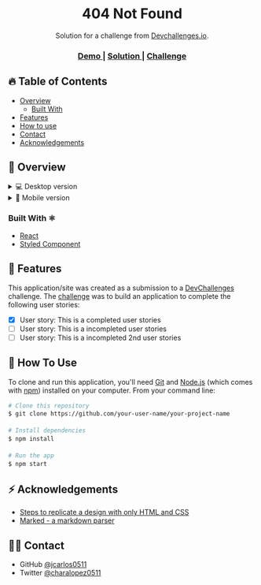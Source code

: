 <h1 align="center">404 Not Found</h1>

<div align="center">
   Solution for a challenge from  <a href="http://devchallenges.io" target="_blank">Devchallenges.io</a>.
</div>

<div align="center">
  <h3>
    <a href="https://404-not-found-ten.vercel.app/">
      Demo
    </a>
    <span> | </span>
    <a href="https://devchallenges.io/solutions/qA2eytNsB9KXa8rQzNEF">
      Solution
    </a>
    <span> | </span>
    <a href="https://devchallenges.io/challenges/wBunSb7FPrIepJZAg0sY">
      Challenge
    </a>
  </h3>
</div>

<!-- TABLE OF CONTENTS -->

## 🔥 Table of Contents

- [Overview](#overview)
  - [Built With](#built-with)
- [Features](#features)
- [How to use](#how-to-use)
- [Contact](#contact)
- [Acknowledgements](#acknowledgements)

<!-- OVERVIEW -->

## 🎨 Overview

<details>
  <summary>💻 Desktop version</summary>
    
  ![screenshot](public/images/desktop_version.png)

</details>

<details>
  <summary>📱 Mobile version</summary>

![screenshot](public/images/mobile_version.png)

</details>

### Built With ⚛️

- [React](https://reactjs.org/)
- [Styled Component](https://styled-components.com/)

## 🎉 Features

This application/site was created as a submission to a [DevChallenges](https://devchallenges.io/challenges) challenge. The [challenge](https://devchallenges.io/challenges/TtUjDt19eIHxNQ4n5jps) was to build an application to complete the following user stories:

- [x] User story: This is a completed user stories
- [ ] User story: This is a incompleted user stories
- [ ] User story: This is a incompleted 2nd user stories

## 🚀 How To Use

To clone and run this application, you'll need [Git](https://git-scm.com) and [Node.js](https://nodejs.org/en/download/) (which comes with [npm](http://npmjs.com)) installed on your computer. From your command line:

```bash
# Clone this repository
$ git clone https://github.com/your-user-name/your-project-name

# Install dependencies
$ npm install

# Run the app
$ npm start
```

## ⚡️ Acknowledgements

- [Steps to replicate a design with only HTML and CSS](https://devchallenges-blogs.web.app/how-to-replicate-design/)
- [Marked - a markdown parser](https://github.com/chjj/marked)

## 👨‍💻 Contact

- GitHub [@jcarlos0511](https://github.com/jcarlos0511)
- Twitter [@charalopez0511](https://twitter.com/charalopez0511)
